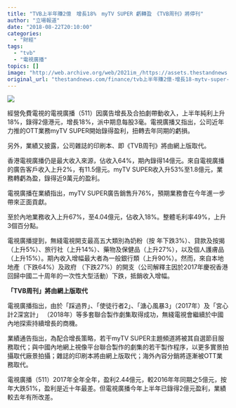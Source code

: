 ```yaml
---
title: "TVB上半年賺2億　增長18%　myTV SUPER 虧轉盈　《TVB周刊》將停刊"
author: "立場報道"
date: "2018-08-22T20:10:00"
categories:
  - "財經"
tags:
  - "tvb"
  - "電視廣播"
topics: []
image: "http://web.archive.org/web/2021im_/https://assets.thestandnews.com/media/photos/tvb-05_KVtVM.png"
original_url: "thestandnews.com/finance/tvb上半年賺2億-增長18-mytv-super-虧轉盈-tvb周刊-將停刊"
---
```

![](http://web.archive.org/web/2021im_/https://assets.thestandnews.com/media/photos/tvb-05_KVtVM.png)

經營免費電視的電視廣播（511）因廣告增長及合拍劇帶動收入，上半年純利上升18%，錄得2億港元，增長18%，派中期息每股3毫。電視廣播又指出，公司近年力推的OTT業務myTV SUPER開始錄得盈利，扭轉去年同期的虧損。

另外，業績又披露，公司雜誌的印刷本、即《TVB周刊》將由網上版取代。

香港電視廣播仍是最大收入來源，佔收入64%，期內錄得14億元。來自電視廣播的廣告客戶收入上升2%，有11.5億元。myTV SUPER收入升53%至1.8億元，業務轉虧為盈，錄得近9萬元的盈利。

電視廣播在業績指出，myTV SUPER廣告銷售升76%，預期業務會在今年進一步帶來正面貢獻。

至於內地業務收入上升67%，至4.04億元，佔收入18%。整體毛利率49%，上升3個百分點。

電視廣播提到，無綫電視開支最高五大類別為奶粉（按 年下跌3%）、貸款及按揭（上升5%）、旅行社（上升14%）、藥物及保健品（上升27%），以及個人護膚品（上升15%）。期內收入增幅最大者為一般銀行類（上升90%）。然而，來自本地地產（下跌64%）及政府 （下跌27%）的開支（公司解釋主因於2017年慶祝香港回歸中國二十周年的一次性大型活動）下跌，抵銷收入增幅。

**「TVB周刊」將由網上版取代**

電視廣播指出，由於「踩過界」、「使徒行者2」、「溏心風暴3」（2017年）及「宮心計2深宮計」 （2018年）等多套聯合製作劇集取得成功，無綫電視會繼續於中國內地探索持續增長的商機。

業績通告指出，為配合增長策略，若干myTV SUPER主題頻道將被其自選節目服務取代；與中國內地網上視像平台聯合製作的劇集的若干製作程序，以更多實景拍攝取代廠景拍攝；雜誌的印刷本將由網上版取代；海外內容分銷將逐漸被OTT業務取代。

電視廣播（511）2017年全年全年，盈利2.44億元，較2016年年同期之5億元，按年大跌51%，盈利是近十年最差。但電視廣播今年上半年已錄得2億元盈利，業績較去年有所改差。